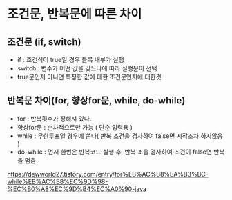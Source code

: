# 조건문, 반복문에 따른 차이


## 조건문 (if, switch)
- if : 조건식이 true일 경우 블록 내부가 실행
- switch : 변수가 어떤 값을 갖느냐에 따라 실행문이 선택
- true문인지 아니면 특정한 값에 대한 조건문인지에 대한것

## 반복문 차이(for, 향상for문, while, do-while)
- for : 반복횟수가 정해져 있다.
- 향상for문 : 순차적으로만 가능 ( 단순 입력용 )
- while : 무한루프일 경우에 쓴다( 반복 조건을 검사하여 false면 시작조차 하지않음 )
- do-while : 먼저 한번은 반복코드 실행 후, 반복 조을 검사하여 조건이 false면 반복을 멈춤

https://dewworld27.tistory.com/entry/for%EB%AC%B8%EA%B3%BC-while%EB%AC%B8%EC%9D%98-%EC%B0%A8%EC%9D%B4%EC%A0%90-java
